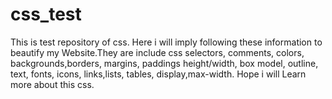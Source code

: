 # css_test
This is test repository of css. Here i will imply following these information to beautify my Website.They are include css selectors, comments, colors, backgrounds,borders, margins, paddings height/width, box model, outline, text, fonts, icons, links,lists, tables, display,max-width. Hope i will Learn more about this css.    

